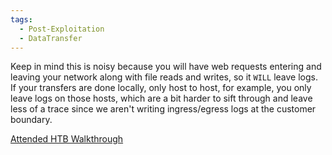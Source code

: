 ```yaml
---
tags:
  - Post-Exploitation
  - DataTransfer
---
```


Keep in mind this is noisy because you will have web requests entering and leaving your network along with file reads and writes, so it `WILL` leave logs. If your transfers are done locally, only host to host, for example, you only leave logs on those hosts, which are a bit harder to sift through and leave less of a trace since we aren't writing ingress/egress logs at the customer boundary.

[Attended HTB Walkthrough](https://hackso.me/attended-htb-walkthrough/)

